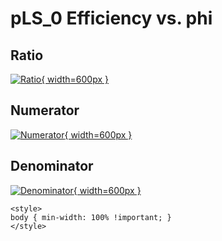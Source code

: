 # pLS_0 Efficiency vs. phi

## Ratio

[![Ratio](../mtv/var/pLS_0_eff_phi.png){ width=600px }](../mtv/var/pLS_0_eff_phi.pdf)

## Numerator

[![Numerator](../mtv/num/pLS_0_eff_phi_num.png){ width=600px }](../mtv/num/pLS_0_eff_phi_num.pdf)

## Denominator

[![Denominator](../mtv/den/pLS_0_eff_phi_den.png){ width=600px }](../mtv/den/pLS_0_eff_phi_den.pdf)


``` {=html}
<style>
body { min-width: 100% !important; }
</style>
```
